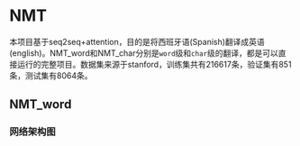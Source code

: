 # NMT
本项目基于seq2seq+attention，目的是将西班牙语(Spanish)翻译成英语(english)。NMT_word和NMT_char分别是`word`级和`char`级的翻译，都是可以直接运行的完整项目。数据集来源于stanford，训练集共有216617条，验证集有851条，测试集有8064条。

## NMT_word

### 网络架构图

